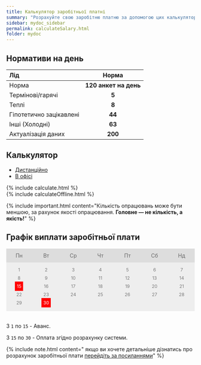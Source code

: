 ```yaml
---
title: Калькулятор заробітньої платні
summary: "Розрахуйте свою заробітню платню за допомогою цих калькуляторів"
sidebar: mydoc_sidebar
permalink: calculateSalary.html
folder: mydoc
---
```


## Нормативи на день

|           Лід           | Норма |
|:-----------------------|:-----:|
| Норма |  **120 анкет на день**      |
| Термінові/гарячі        |   **5**   |
| Теплі                   |   **8**   |
| Гіпотетично зацікавлені |   **44**  |
| Інші (Холодні)          |   **63**  |
| Актуалізація даних      |   **200** |

## Калькулятор

<ul id="profileTabs" class="nav nav-tabs">
    <li class="active"><a class="noCrossRef" href="#profile" data-toggle="tab">Дистанційно</a></li>
    <li><a class="noCrossRef" href="#match" data-toggle="tab">В офісі</a></li>
</ul>
  <div class="tab-content">
<div role="tabpanel" class="tab-pane active" id="profile">
{% include calculate.html %}
</div>

<div role="tabpanel" class="tab-pane" id="match">
{% include calculateOffline.html %}
</div>
</div>

{% include important.html content="Кількість опрацювань може бути меншою, за рахунок якості опрацювання. <b>Головне — не кількість, а якість!</b>" %}

## Графік виплати заробітньої плати

<style>
.month ul {
  margin: 0;
  padding: 0;
}

.month ul li {
  color: white;
  font-size: 20px;
  text-transform: uppercase;
  letter-spacing: 3px;
}

.month .prev {
  float: left;
  padding-top: 10px;
}

.month .next {
  float: right;
  padding-top: 10px;
}

.weekdays {
  margin: 0;
  padding: 10px 0;
  background-color: #ddd;
}

.weekdays li {
  display: inline-block;
  width: 13.6%;
  color: #666;
  text-align: center;
}

.days {
  padding: 10px 0;
  background: #eee;
  margin: 0;
}

.days li {
  list-style-type: none;
  display: inline-block;
  width: 13.6%;
  text-align: center;
  margin-bottom: 5px;
  font-size:12px;
  color: #777;
}

.days li .active {
  padding: 5px;
  background: #ff0000;
  color: white !important
}

/* Add media queries for smaller screens */
@media screen and (max-width:720px) {
  .weekdays li, .days li {width: 13.1%;}
}

@media screen and (max-width: 420px) {
  .weekdays li, .days li {width: 12.5%;}
  .days li .active {padding: 2px;}
}

@media screen and (max-width: 290px) {
  .weekdays li, .days li {width: 12.2%;}
}
</style>
<div>
<ul class="weekdays">
  <li>Пн</li>
  <li>Вт</li>
  <li>Ср</li>
  <li>Чт</li>
  <li>Пт</li>
  <li>Сб</li>
  <li>Нд</li>
</ul>

<ul class="days">  
  <li>1</li>
  <li>2</li>
  <li>3</li>
  <li>4</li>
  <li>5</li>
  <li>6</li>
  <li>7</li>
  <li>8</li>
  <li>9</li>
  <li>10</li>
  <li>11</li>
  <li>12</li>
  <li>13</li>
  <li>14</li>
  <li><span class="active">15</span></li>
  <li>16</li>
  <li>17</li>
  <li>18</li>
  <li>19</li>
  <li>20</li>
  <li>21</li>
  <li>22</li>
  <li>23</li>
  <li>24</li>
  <li>25</li>
  <li>26</li>
  <li>27</li>
  <li>28</li>
  <li>29</li>
  <li><span class="active">30</span></li>
</ul>
</div>
<br>

З `1` по `15` - Аванс.

 З `15` по `30`  - Оплата згідно розрахунку системи.

{% include note.html content=" якщо ви хочете детальніше дізнатись про розрахунок заробітньої плати [перейдіть за посиланнями](https://outsorcing.github.io/FAQ/tutorials.html#розрахунок-заробітньої-плати)" %}